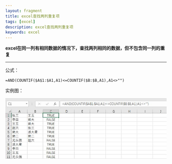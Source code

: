 ```yaml
---
layout: fragment
title: excel查找两列重复项
tags: [excel]
description: excel查找两列重复项
keywords: excel
---
```




**excel在同一列有相同数据的情况下，查找两列相同的数据，但不包含同一列的重复**

------

公式：

```shell
=AND(COUNTIF($A$1:$A1,A1)<=COUNTIF($B:$B,A1),A1<>"")
```

实例图：

<img src="/images/fragments/excel/excel-seek-repeat_step1.jpg" />
